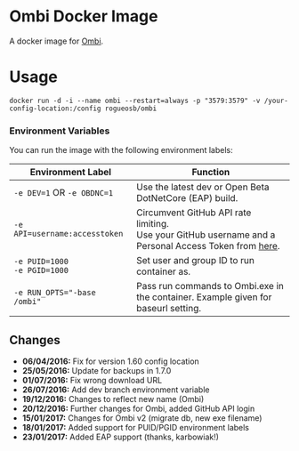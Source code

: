 # Ombi Docker Image
A docker image for [Ombi](https://github.com/tidusjar/Ombi).

# Usage

    docker run -d -i --name ombi --restart=always -p "3579:3579" -v /your-config-location:/config rogueosb/ombi

### Environment Variables
You can run the image with the following environment labels:

| Environment Label | Function |
|-------------------|----------|
| `-e DEV=1` OR `-e OBDNC=1` | Use the latest dev or Open Beta DotNetCore (EAP) build. |
| `-e API=username:accesstoken` | Circumvent GitHub API rate limiting. <br>Use your GitHub username and a Personal Access Token from [here](https://github.com/settings/tokens). |
| `-e PUID=1000`<br>`-e PGID=1000` | Set user and group ID to run container as. |
| `-e RUN_OPTS="-base /ombi"` | Pass run commands to Ombi.exe in the container. Example given for baseurl setting. |


## Changes
- **06/04/2016:** Fix for version 1.60 config location
- **25/05/2016:** Update for backups in 1.7.0
- **01/07/2016:** Fix wrong download URL
- **26/07/2016:** Add dev branch environment variable
- **19/12/2016:** Changes to reflect new name (Ombi)
- **20/12/2016:** Further changes for Ombi, added GitHub API login
- **15/01/2017:** Changes for Ombi v2 (migrate db, new exe filename)
- **18/01/2017:** Added support for PUID/PGID environment labels
- **23/01/2017:** Added EAP support (thanks, karbowiak!)
